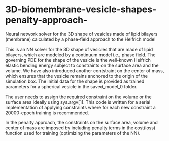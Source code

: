 # 3D-biomembrane-vesicle-shapes-penalty-approach-
Neural network solver for the 3D shape of vesicles made of lipid bilayers (membrane) calculated by a phase-field approach to the Helfrich model

This is an NN solver for the 3D shape of vesicles that are made of lipid bilayers, which are modeled by a continuum model i.e., phase field. The governing PDE for the shape of the vesicle is the well-known Helfrich elastic bending energy subject to constraints on the surface area and the volume. We have also introduced another contstraint on the center of mass, which ensures that the vesicle remains anchored to the origin of the simulation box. The initial data for the shape is provided as trained parameters for a spherical vesicle in the saved_model_0 folder. 

The user needs to assign the required constraint on the volume or the surface area ideally using sys.argv[1]. This code is written for a serial implementation of applying constraints where for each new constraint a 20000-epoch training is recommended.

In the penalty approach, the constraints on the surface area, volume and center of mass are imposed by including penalty terms in the cost(loss) function used for training (optimizing the parameters of the NN).
